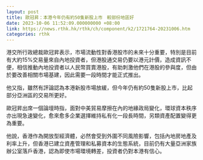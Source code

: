 ```yaml
---
layout: post
title: 歐冠昇：本港今年仍有約50隻新股上市　較部份地區好
date: 2023-10-06 11:52:09.000000000 +08:00
link: https://news.rthk.hk/rthk/ch/component/k2/1721764-20231006.htm
categories: rthk
---
```


港交所行政總裁歐冠昇表示，市場流動性對香港股市的未來十分重要，特別是目前有大約15%交易量來自內地投資者，但港股通交易仍要以港元計價，造成資訊不便，相信推動內地投資者以人民幣買賣港股，有助刺激他們在港股的參與度，但由於要改善相關市場基建，因此需要一段時間才能正式推出。

他又指，雖然有評論認為本港新股市場放緩，但今年仍有約50隻新股上市，比起部分亞洲區的交易所更好。

歐冠昇出席一個論壇時指，面對中美貿易摩擦在內的地緣政局變化，環球資本秩序亦出現急速變化，愈來愈多企業選擇維持私有化一段長時間，另類資產配置變得更為重要。

他說，香港作為開放型經濟體，必然會受到外圍不同風險影響，包括內地房地產及利率上升，但香港已建立資產管理和私募資本的生態系統，目前仍有大量亞洲家族辦公室落戶香港，認為即使市場環境轉差，投資者仍對本港有信心。
